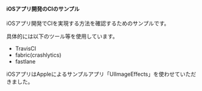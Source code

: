 #### iOSアプリ開発のCIのサンプル

iOSアプリ開発でCIを実現する方法を確認するためのサンプルです。

具体的には以下のツール等を使用しています。
- TravisCI
- fabric(crashlytics)
- fastlane

iOSアプリはAppleによるサンプルアプリ「UIImageEffects」を使わせていただきました。
